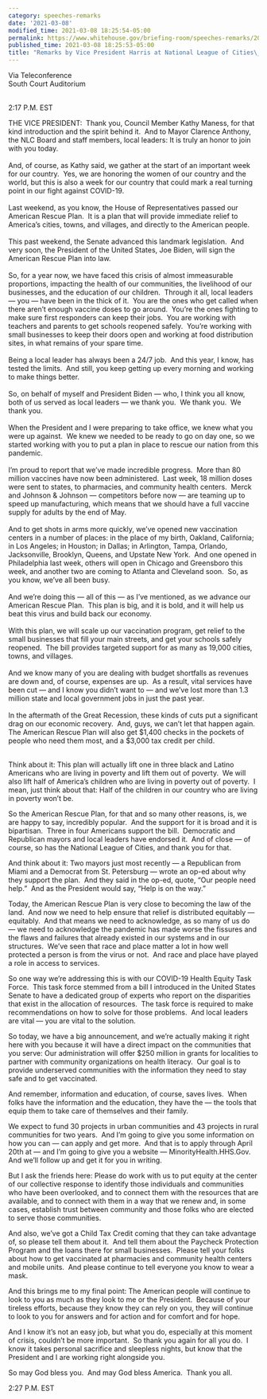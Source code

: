 ```yaml
---
category: speeches-remarks
date: '2021-03-08'
modified_time: 2021-03-08 18:25:54-05:00
permalink: https://www.whitehouse.gov/briefing-room/speeches-remarks/2021/03/08/remarks-by-vice-president-harris-at-national-league-of-cities-conference/
published_time: 2021-03-08 18:25:53-05:00
title: "Remarks by Vice President Harris at National League of Cities\_Conference"
---
```

 
Via Teleconference  
South Court Auditorium   
 

2:17 P.M. EST

THE VICE PRESIDENT:  Thank you, Council Member Kathy Maness, for that
kind introduction and the spirit behind it.  And to Mayor Clarence
Anthony, the NLC Board and staff members, local leaders: It is truly an
honor to join with you today.   
   
And, of course, as Kathy said, we gather at the start of an important
week for our country.  Yes, we are honoring the women of our country and
the world, but this is also a week for our country that could mark a
real turning point in our fight against COVID-19.   
   
Last weekend, as you know, the House of Representatives passed our
American Rescue Plan.  It is a plan that will provide immediate relief
to America’s cities, towns, and villages, and directly to the American
people.   
   
This past weekend, the Senate advanced this landmark legislation.  And
very soon, the President of the United States, Joe Biden, will sign the
American Rescue Plan into law.   
   
So, for a year now, we have faced this crisis of almost immeasurable
proportions, impacting the health of our communities, the livelihood of
our businesses, and the education of our children.  Through it all,
local leaders — you — have been in the thick of it.  You are the ones
who get called when there aren’t enough vaccine doses to go around. 
You’re the ones fighting to make sure first responders can keep their
jobs.  You are working with teachers and parents to get schools reopened
safely.  You’re working with small businesses to keep their doors open
and working at food distribution sites, in what remains of your spare
time.   
   
Being a local leader has always been a 24/7 job.  And this year, I know,
has tested the limits.  And still, you keep getting up every morning and
working to make things better.   
   
So, on behalf of myself and President Biden — who, I think you all know,
both of us served as local leaders — we thank you.  We thank you.  We
thank you.   
   
When the President and I were preparing to take office, we knew what you
were up against.  We knew we needed to be ready to go on day one, so we
started working with you to put a plan in place to rescue our nation
from this pandemic.   
   
I’m proud to report that we’ve made incredible progress.  More than 80
million vaccines have now been administered.  Last week, 18 million
doses were sent to states, to pharmacies, and community health centers. 
Merck and Johnson & Johnson — competitors before now — are teaming up to
speed up manufacturing, which means that we should have a full vaccine
supply for adults by the end of May.   
   
And to get shots in arms more quickly, we’ve opened new vaccination
centers in a number of places: in the place of my birth, Oakland,
California; in Los Angeles; in Houston; in Dallas; in Arlington, Tampa,
Orlando, Jacksonville, Brooklyn, Queens, and Upstate New York.  And one
opened in Philadelphia last week, others will open in Chicago and
Greensboro this week, and another two are coming to Atlanta and
Cleveland soon.  So, as you know, we’ve all been busy.   
   
And we’re doing this — all of this — as I’ve mentioned, as we advance
our American Rescue Plan.  This plan is big, and it is bold, and it will
help us beat this virus and build back our economy.   
   
With this plan, we will scale up our vaccination program, get relief to
the small businesses that fill your main streets, and get your schools
safely reopened.  The bill provides targeted support for as many as
19,000 cities, towns, and villages.   
   
And we know many of you are dealing with budget shortfalls as revenues
are down and, of course, expenses are up.  As a result, vital services
have been cut — and I know you didn’t want to — and we’ve lost more than
1.3 million state and local government jobs in just the past year.   
   
In the aftermath of the Great Recession, these kinds of cuts put a
significant drag on our economic recovery.  And, guys, we can’t let that
happen again.  The American Rescue Plan will also get $1,400 checks in
the pockets of people who need them most, and a $3,000 tax credit per
child.   
 

Think about it: This plan will actually lift one in three black and
Latino Americans who are living in poverty and lift them out of
poverty.  We will also lift half of America’s children who are living in
poverty out of poverty.  I mean, just think about that: Half of the
children in our country who are living in poverty won’t be.  
  
So the American Rescue Plan, for that and so many other reasons, is, we
are happy to say, incredibly popular.  And the support for it is broad
and it is bipartisan.  Three in four Americans support the bill. 
Democratic and Republican mayors and local leaders have endorsed it. 
And of close — of course, so has the National League of Cities, and
thank you for that.   
  
And think about it: Two mayors just most recently — a Republican from
Miami and a Democrat from St. Petersburg — wrote an op-ed about why they
support the plan.  And they said in the op-ed, quote, “Our people need
help.”  And as the President would say, “Help is on the way.”   
  
Today, the American Rescue Plan is very close to becoming the law of the
land.  And now we need to help ensure that relief is distributed
equitably — equitably.  And that means we need to acknowledge, as so
many of us do — we need to acknowledge the pandemic has made worse the
fissures and the flaws and failures that already existed in our systems
and in our structures.  We’ve seen that race and place matter a lot in
how well protected a person is from the virus or not.  And race and
place have played a role in access to services.   
  
So one way we’re addressing this is with our COVID-19 Health Equity Task
Force.  This task force stemmed from a bill I introduced in the United
States Senate to have a dedicated group of experts who report on the
disparities that exist in the allocation of resources.  The task force
is required to make recommendations on how to solve for those problems. 
And local leaders are vital — you are vital to the solution.   
  
So today, we have a big announcement, and we’re actually making it right
here with you because it will have a direct impact on the communities
that you serve: Our administration will offer $250 million in grants for
localities to partner with community organizations on health literacy. 
Our goal is to provide underserved communities with the information they
need to stay safe and to get vaccinated.   
  
And remember, information and education, of course, saves lives.  When
folks have the information and the education, they have the — the tools
that equip them to take care of themselves and their family.   
  
We expect to fund 30 projects in urban communities and 43 projects in
rural communities for two years.  And I’m going to give you some
information on how you can — can apply and get more.  And that is to
apply through April 20th at — and I’m going to give you a website —
MinorityHealth.HHS.Gov.  And we’ll follow up and get it for you in
writing.   
  
But I ask the friends here: Please do work with us to put equity at the
center of our collective response to identify those individuals and
communities who have been overlooked, and to connect them with the
resources that are available, and to connect with them in a way that we
renew and, in some cases, establish trust between community and those
folks who are elected to serve those communities.   
  
And also, we’ve got a Child Tax Credit coming that they can take
advantage of, so please tell them about it.  And tell them about the
Paycheck Protection Program and the loans there for small businesses. 
Please tell your folks about how to get vaccinated at pharmacies and
community health centers and mobile units.  And please continue to tell
everyone you know to wear a mask.   
  
And this brings me to my final point: The American people will continue
to look to you as much as they look to me or the President.  Because of
your tireless efforts, because they know they can rely on you, they will
continue to look to you for answers and for action and for comfort and
for hope.   
  
And I know it’s not an easy job, but what you do, especially at this
moment of crisis, couldn’t be more important.  So thank you again for
all you do.  I know it takes personal sacrifice and sleepless nights,
but know that the President and I are working right alongside you.   
  
So may God bless you.  And may God bless America.  Thank you all.  
  
2:27 P.M. EST
